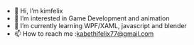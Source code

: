 - 👋 Hi, I’m kimfelix
- 👀 I’m interested in Game Development and animation
- 🌱 I’m currently learning WPF/XAML, javascript and blender
- 📫 How to reach me :kabethifelix77@gmail.com

<!---
jackal-zilla/jackal-zilla is a ✨ special ✨ repository because its `README.md` (this file) appears on your GitHub profile.
You can click the Preview link to take a look at your changes.
--->

